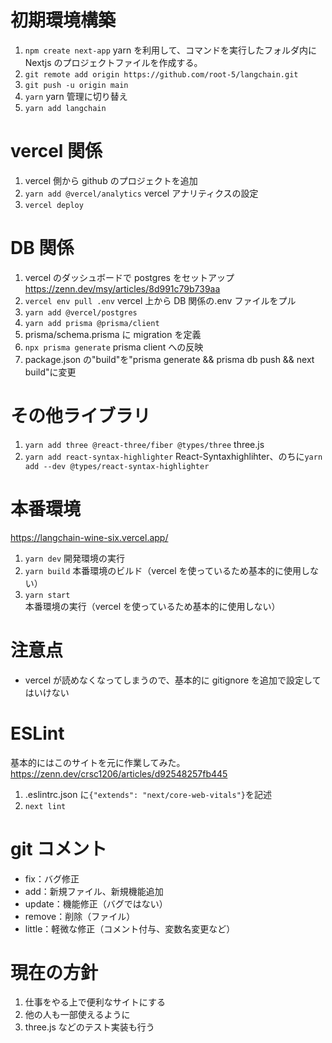 # 初期環境構築

1. `npm create next-app` yarn を利用して、コマンドを実行したフォルダ内に Nextjs のプロジェクトファイルを作成する。
2. `git remote add origin https://github.com/root-5/langchain.git`
3. `git push -u origin main`
4. `yarn` yarn 管理に切り替え
5. `yarn add langchain`

# vercel 関係

1. vercel 側から github のプロジェクトを追加
2. `yarn add @vercel/analytics` vercel アナリティクスの設定
3. `vercel deploy`

# DB 関係

1. vercel のダッシュボードで postgres をセットアップ
   https://zenn.dev/msy/articles/8d991c79b739aa
2. `vercel env pull .env` vercel 上から DB 関係の.env ファイルをプル
3. `yarn add @vercel/postgres`
4. `yarn add prisma @prisma/client`
5. prisma/schema.prisma に migration を定義
6. `npx prisma generate` prisma client への反映
7. package.json の"build"を"prisma generate && prisma db push && next build"に変更

# その他ライブラリ

1. `yarn add three @react-three/fiber @types/three` three.js
2. `yarn add react-syntax-highlighter` React-Syntaxhighlihter、のちに`yarn add --dev @types/react-syntax-highlighter`

# 本番環境

https://langchain-wine-six.vercel.app/

1. `yarn dev` 開発環境の実行
2. `yarn build` 本番環境のビルド（vercel を使っているため基本的に使用しない）
3. `yarn start` 本番環境の実行（vercel を使っているため基本的に使用しない）

# 注意点

-   vercel が読めなくなってしまうので、基本的に gitignore を追加で設定してはいけない

# ESLint

基本的にはこのサイトを元に作業してみた。
https://zenn.dev/crsc1206/articles/d92548257fb445

1. .eslintrc.json に`{"extends": "next/core-web-vitals"}`を記述
2. `next lint`

# git コメント

-   fix：バグ修正
-   add：新規ファイル、新規機能追加
-   update：機能修正（バグではない）
-   remove：削除（ファイル）
-   little：軽微な修正（コメント付与、変数名変更など）

# 現在の方針

1. 仕事をやる上で便利なサイトにする
2. 他の人も一部使えるように
3. three.js などのテスト実装も行う

